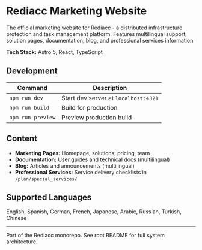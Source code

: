 # Rediacc Marketing Website

The official marketing website for Rediacc - a distributed infrastructure protection and task management platform. Features multilingual support, solution pages, documentation, blog, and professional services information.

**Tech Stack:** Astro 5, React, TypeScript

## Development

| Command | Description |
|---------|-------------|
| `npm run dev` | Start dev server at `localhost:4321` |
| `npm run build` | Build for production |
| `npm run preview` | Preview production build |

## Content

- **Marketing Pages:** Homepage, solutions, pricing, team
- **Documentation:** User guides and technical docs (multilingual)
- **Blog:** Articles and announcements (multilingual)
- **Professional Services:** Service delivery checklists in `/plan/special_services/`

## Supported Languages

English, Spanish, German, French, Japanese, Arabic, Russian, Turkish, Chinese

---

Part of the Rediacc monorepo. See root README for full system architecture.
